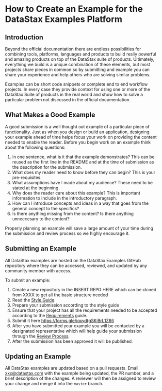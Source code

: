 # How to Create an Example for the DataStax Examples Platform
## Introduction
Beyond the official documentation there are endless possibilities for combining tools, platforms, languages and products to build really powerful and amazing products on top of the DataStax suite of products. Ultimately, everything we build is a unique combination of these elements, but most projects share pieces in common so by submitting and example you can share your experience and help others who are solving similar problems.

Examples can be short code snippets or complete end to end workflow projects.  In every case they provide context for using one or more of the DataStax Suite of products in the real world and show how to solve a particular problem not discussed in the official documentation.

## What Makes a Good Example

A good submission is a well thought out example of a particular piece of functionality.  Just as when you design or build an application, designing your example ahead of time helps focus your work on providing the content needed to enable the reader.  Before you begin work on an example think about the following questions:

1) In one sentence, what is it that the example demonstrates?  This can be reused as the first line in the README and at the time of submission as the description for the submission.
2) What does my reader need to know before they can begin?  This is your pre-requisites.
3) What assumptions have I made about my audience?  These need to be stated at the beginning.
4) Why does the reader care about this example? This is important information to include in the introductory paragraph.
5) How can I introduce concepts and ideas in a way that goes from the general concept to the specifics?
6) Is there anything missing from the content?  Is there anything unneccesary to the content?

Properly planning an example will save a large amount of your time during the submission and review process so we highly encourage it.

## Submitting an Example

All DataStax examples are hosted on the DataStax Examples GitHub repository where they can be accessed, reviewed, and updated by any community member with access.  

To submit an example:

   1. Create a new repository in the INSERT REPO HERE which can be cloned from XXXX to get all the basic structure needed
   2. Read the [Style Guide](./docs/STYLE_GUIDE.md)
   3. Prepare your submission according to the style guide
   4. Ensure that your project has all the requirements needed to be accepted according to the [Requirements](./docs/REQUIREMENTS.md) guide.
   5. Submit it here https://forms.gle/iqxydtgSKjBrL1Z86
   6. After you have submitted your example you will be contacted by a designated representative which will help guide your submission through the [Review Process](./docs/REVIEW_PROCESS.md).
   7. After the submission has been approved it will be published.

## Updating an Example

All DataStax examples are updated based on a pull requests.  Email xxx@datastax.com with the example being updated, the PR number, and a brief description of the changes.  A reviewer will then be assigned to review your change and merge it into the `master` branch.
 

